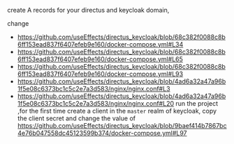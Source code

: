 create A records for your directus and keycloak domain,

change 
 - https://github.com/useEffects/directus_keycloak/blob/68c382f0088c8b6ff153ead837f6407efeb9e160/docker-compose.yml#L34
 - https://github.com/useEffects/directus_keycloak/blob/68c382f0088c8b6ff153ead837f6407efeb9e160/docker-compose.yml#L65
 - https://github.com/useEffects/directus_keycloak/blob/68c382f0088c8b6ff153ead837f6407efeb9e160/docker-compose.yml#L93
 - https://github.com/useEffects/directus_keycloak/blob/4ad6a32a47a96b1f5e08c6373bc1c5c2e7a3d583/nginx/nginx.conf#L3
 - https://github.com/useEffects/directus_keycloak/blob/4ad6a32a47a96b1f5e08c6373bc1c5c2e7a3d583/nginx/nginx.conf#L20
run the project ,for the first time create a client in the `master` realm of keycloak, copy the client secret and change the value of https://github.com/useEffects/directus_keycloak/blob/9baef414b7867bc4e76b047558dc45123599b374/docker-compose.yml#L97

